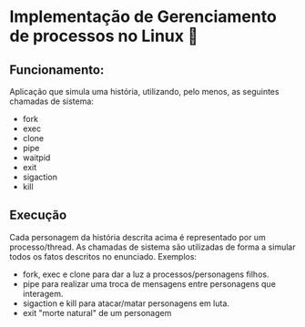 # Implementação de Gerenciamento de processos no Linux :scroll:
## Funcionamento: 
Aplicação que simula uma história, utilizando, pelo menos, as seguintes chamadas de sistema:
* fork
* exec
* clone
* pipe
* waitpid
* exit
* sigaction
* kill

## Execução
Cada personagem da história descrita acima é representado por um processo/thread. As chamadas de sistema são utilizadas de forma a simular todos os fatos descritos no enunciado. Exemplos:
- fork, exec e clone para dar a luz a processos/personagens filhos.
- pipe para realizar uma troca de mensagens entre personagens que interagem.
- sigaction e kill para atacar/matar personagens em luta.
- exit "morte natural" de um personagem

